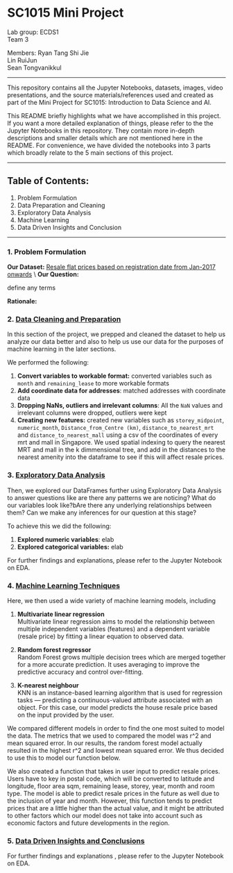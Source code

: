 # SC1015 Mini Project
Lab group: ECDS1\
Team 3

Members:
Ryan Tang Shi Jie\
Lin RuiJun\
Sean Tongvanikkul

---
This repository contains all the Jupyter Notebooks, datasets, images, video presentations, and the source materials/references used and created as part of the Mini Project for SC1015: Introduction to Data Science and AI.

This README briefly highlights what we have accomplished in this project. If you want a more detailed explanation of things, please refer to the the Jupyter Notebooks in this repository. They contain more in-depth descriptions and smaller details which are not mentioned here in the README. For convenience, we have divided the notebooks into 3 parts which broadly relate to the 5 main sections of this project.

---
## Table of Contents:
1. Problem Formulation
2. Data Preparation and Cleaning
3. Exploratory Data Analysis
4. Machine Learning
5. Data Driven Insights and Conclusion

---
### 1. Problem Formulation

**Our Dataset:** [Resale flat prices based on registration date from Jan-2017 onwards](https://www.kaggle.com/aitzaz/stack-overflow-developer-survey-2020](https://beta.data.gov.sg/collections/189/datasets/d_8b84c4ee58e3cfc0ece0d773c8ca6abc/view)) \
**Our Question:** 

define any terms

**Rationale:**  

### 2. [Data Cleaning and Preparation](https://github.com/Stongvan/SC1015-ECDS1Team3/blob/524d312b345effc458397f36ce432c30712e7519/1.%20Data%20cleaning%20and%20preparation.ipynb)
In this section of the project, we prepped and cleaned the dataset to help us analyze our data better and also to help us use our data for the purposes of machine learning in the later sections. 

We performed the following:
1. **Convert variables to workable format:** converted variables such as `month` and `remaining_lease` to more workable formats
2. **Add coordinate data for addresses**: matched addresses with coordinate data
3. **Dropping NaNs, outliers and irrelevant columns**: All the `NaN` values and irrelevant columns were dropped, outliers were kept
4. **Creating new features:** created new variables such as `storey_midpoint`, `numeric_month`, `Distance_from_Centre (km)`, `distance_to_nearest_mrt` and `distance_to_nearest_mall` using a csv of the coordinates of every mrt and mall in Singapore. We used spatial indexing to query the nearest MRT and mall in the k dimmensional tree, and add in the distances to the nearest amenity into the dataframe to see if this will affect resale prices.

### 3. [Exploratory Data Analysis](https://github.com/Stongvan/SC1015-ECDS1Team3/blob/46e4df2d399b31e9f18cf1f2fe80a6731e36f2db/2.%20Exploratory%20data%20analysis.ipynb)
Then, we explored our DataFrames further using Exploratory Data Analysis to answer questions like are there any patterns we are noticing? What do our variables look like?bAre there any underlying relationships between them? Can we make any inferences for our question at this stage? 

To achieve this we did the following:
1. **Explored numeric variables**: elab
2. **Explored categorical variables:** elab

For further findings and explanations, please refer to the Jupyter Notebook on EDA.

### 4. [Machine Learning Techniques](https://github.com/Stongvan/SC1015-ECDS1Team3/blob/46e4df2d399b31e9f18cf1f2fe80a6731e36f2db/2.%20Exploratory%20data%20analysis.ipynb)
Here, we then used a wide variety of machine learning models, including 
1. **Multivariate linear regression**\
Multivariate linear regression aims to model the relationship between multiple independent variables (features) and a dependent variable (resale price) by fitting a linear equation to observed data.

2. **Random forest regressor**\
Random Forest grows multiple decision trees which are merged together for a more accurate prediction. It uses averaging to improve the predictive accuracy and control over-fitting.

3. **K-nearest neighbour**\
KNN is an instance-based learning algorithm that is used for regression tasks — predicting a continuous-valued attribute associated with an object. For this case, our model predicts the house resale price based on the input provided by the user. 

We compared different models in order to find the one most suited to model the data. The metrics that we used to compared the model was r^2 and mean squared error. In our results, the random forest model actually resulted in the highest r^2 and lowest mean squared error. We thus decided to use this to model our function below.

We also created a function that takes in user input to predict resale prices. Users have to key in postal code, which will be converted to latitude and longitude, floor area sqm, remaining lease, storey, year, month and room type. The model is able to predict resale prices in the future as well due to the inclusion of year and month. However, this function tends to predict prices that are a little higher than the actual value, and it might be attributed to other factors which our model does not take into account such as economic factors and future developments in the region.

### 5. [Data Driven Insights and Conclusions](https://github.com/Stongvan/SC1015-ECDS1Team3/blob/46e4df2d399b31e9f18cf1f2fe80a6731e36f2db/2.%20Exploratory%20data%20analysis.ipynb)

For further findings and explanations , please refer to the Jupyter Notebook on EDA.
